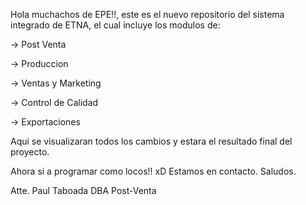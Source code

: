 Hola muchachos de EPE!!,
este es el nuevo repositorio del sistema integrado de ETNA, el cual incluye los modulos de:

-> Post Venta

-> Produccion

-> Ventas y Marketing

-> Control de Calidad

-> Exportaciones

Aqui se visualizaran todos los cambios y estara el resultado final del proyecto.

Ahora si a programar como locos!! xD
Estamos en contacto.
Saludos.

Atte.
Paul Taboada
DBA Post-Venta
